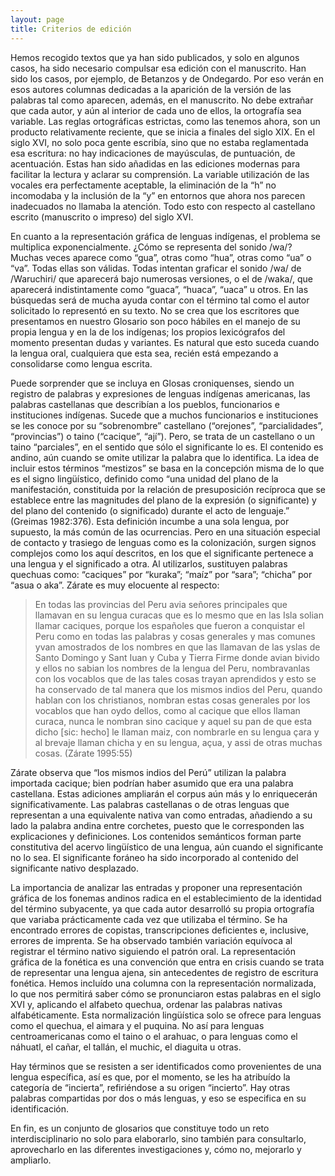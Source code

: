 ```yaml
---
layout: page
title: Criterios de edición
---
```


Hemos recogido textos que ya han sido publicados, y solo en algunos casos, ha sido necesario compulsar esa edición con el manuscrito. Han sido los casos, por ejemplo, de Betanzos y de Ondegardo. Por eso verán en esos autores columnas dedicadas a la aparición de la versión de las palabras tal como aparecen, además, en el manuscrito. No debe extrañar que cada autor, y aún al interior de cada uno de ellos, la ortografía sea variable. Las reglas ortográficas estrictas, como las tenemos ahora, son un producto relativamente reciente, que se inicia a finales del siglo XIX. En el siglo XVI, no solo poca gente escribía, sino que no estaba reglamentada esa escritura: no hay indicaciones de mayúsculas, de puntuación, de acentuación. Estas han sido añadidas en las ediciones modernas para facilitar la lectura y aclarar su comprensión. La variable utilización de las vocales era perfectamente aceptable, la eliminación de la “h” no incomodaba y la inclusión de la “y” en entornos que ahora nos parecen inadecuados no llamaba la atención. Todo esto con respecto al castellano escrito (manuscrito o impreso) del siglo XVI.

En cuanto a la representación gráfica de lenguas indígenas, el problema se multiplica exponencialmente. ¿Cómo se representa del sonido /wa/? Muchas veces aparece como “gua”, otras como “hua”, otras como “ua” o “va”. Todas ellas son válidas. Todas intentan graficar el sonido /wa/ de /Waruchiri/ que aparecerá bajo numerosas versiones, o el de /waka/, que aparecerá indistintamente como “guaca”, “huaca”, “uaca” u otros. En las búsquedas será de mucha ayuda contar con el término tal como el autor solicitado lo representó en su texto. No se crea que los escritores que presentamos en nuestro Glosario son poco hábiles en el manejo de su propia lengua y en la de los indígenas; los propios lexicógrafos del momento presentan dudas y variantes. Es natural que esto suceda cuando la lengua oral, cualquiera que esta sea, recién está empezando a consolidarse como lengua escrita.

Puede sorprender que se incluya en Glosas croniquenses, siendo un registro de palabras y expresiones de lenguas indígenas americanas, las palabras castellanas que describían a los pueblos, funcionarios e instituciones indígenas. Sucede que a muchos funcionarios e instituciones se les conoce por su “sobrenombre” castellano (“orejones”, “parcialidades”, “provincias”) o taino (“cacique”, “ají”). Pero, se trata de un castellano o un taino “parciales”, en el sentido que sólo el significante lo es. El contenido es andino, aún cuando se omite utilizar la palabra que lo identifica. La idea de incluir estos términos “mestizos” se basa en la concepción misma de lo que es el signo lingüístico, definido como “una unidad del plano de la manifestación, constituida por la relación de presuposición recíproca que se establece entre las magnitudes del plano de la expresión (o significante) y del plano del contenido (o significado) durante el acto de lenguaje.” (Greimas 1982:376). Esta definición incumbe a una sola lengua, por supuesto, la más común de las ocurrencias. Pero en una situación especial de contacto y trasiego de lenguas como es la colonización, surgen signos complejos como los aquí descritos, en los que el significante pertenece a una lengua y el significado a otra. Al utilizarlos, sustituyen palabras quechuas como: “caciques” por “kuraka”; “maíz” por “sara”; “chicha” por “asua o aka”. Zárate es muy elocuente al respecto:

> En todas las provincias del Peru avia señores principales que llamavan en su lengua curacas que es lo mesmo que en las Isla solian llamar caciques, porque los españoles que fueron a conquistar el Peru como en todas las palabras y cosas generales y mas comunes yvan amostrados de los nombres en que las llamavan de las yslas de Santo Domingo y Sant Iuan y Cuba y Tierra Firme donde avian bivido y ellos no sabian los nombres de la lengua del Peru, nombravanlas con los vocablos que de las tales cosas trayan aprendidos y esto se ha conservado de tal manera que los mismos indios del Peru, quando hablan con los christianos, nombran estas cosas generales por los vocablos que han oydo dellos, como al cacique que ellos llaman curaca, nunca le nombran sino cacique y aquel su pan de que esta dicho [sic: hecho] le llaman maiz, con nombrarle en su lengua çara y al brevaje llaman chicha y en su lengua, açua, y assi de otras muchas cosas. (Zárate 1995:55)

Zárate observa que “los mismos indios del Perú” utilizan la palabra importada cacique; bien podrían haber asumido que era una palabra castellana. Estas adiciones ampliarán el corpus aún más y lo enriquecerán significativamente. Las palabras castellanas o de otras lenguas que representan a una equivalente nativa van como entradas, añadiendo a su lado la palabra andina entre corchetes, puesto que le corresponden las explicaciones y definiciones. Los contenidos semánticos forman parte constitutiva del acervo lingüístico de una lengua, aún cuando el significante no lo sea. El significante foráneo ha sido incorporado al contenido del significante nativo desplazado.

La importancia de analizar las entradas y proponer una representación gráfica de los fonemas andinos radica en el establecimiento de la identidad del término subyacente, ya que cada autor desarrolló su propia ortografía que variaba prácticamente cada vez que utilizaba el término. Se ha encontrado errores de copistas, transcripciones deficientes e, inclusive, errores de imprenta. Se ha observado también variación equívoca al registrar el término nativo siguiendo el patrón oral. La representación gráfica de la fonética es una convención que entra en crisis cuando se trata de representar una lengua ajena, sin antecedentes de registro de escritura fonética. Hemos incluído una columna con la representación normalizada, lo que nos permitirá saber cómo se pronunciaron estas palabras en el siglo XVI y, aplicando el alfabeto quechua, ordenar las palabras nativas alfabéticamente. Esta normalización lingüística solo se ofrece para lenguas como el quechua, el aimara y el puquina. No así para lenguas centroamericanas como el taino o el arahuac, o para lenguas como el náhuatl, el cañar, el tallán, el muchic, el diaguita u otras.

Hay términos que se resisten a ser identificados como provenientes de una lengua específica, así es que, por el momento, se les ha atribuído la categoría de “incierta”, refiriéndose a su origen “incierto”. Hay otras palabras compartidas por dos o más lenguas, y eso se especifica en su identificación.

En fin, es un conjunto de glosarios que constituye todo un reto interdisciplinario no solo para elaborarlo, sino también para consultarlo, aprovecharlo en las diferentes investigaciones y, cómo no, mejorarlo y ampliarlo.
